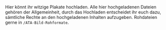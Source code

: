 Hier könnt ihr witzige Plakate hochladen.
Alle hier hochgeladenen Dateien gehören der Allgemeinheit, durch das Hochladen entscheidet ihr euch dazu, sämtliche Rechte an den hochgeladenen Inhalten aufzugeben.
Rohdateien gerne in `/ATA-Bild-Rohformate`.

